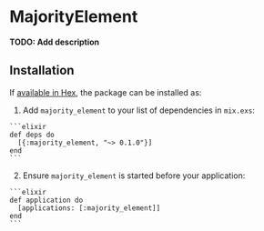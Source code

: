 # MajorityElement

**TODO: Add description**

## Installation

If [available in Hex](https://hex.pm/docs/publish), the package can be installed as:

  1. Add `majority_element` to your list of dependencies in `mix.exs`:

    ```elixir
    def deps do
      [{:majority_element, "~> 0.1.0"}]
    end
    ```

  2. Ensure `majority_element` is started before your application:

    ```elixir
    def application do
      [applications: [:majority_element]]
    end
    ```

